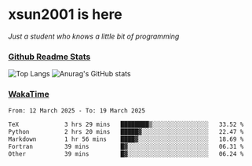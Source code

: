 # xsun2001 is here

*Just a student who knows a little bit of programming*

### [Github Readme Stats](https://github.com/anuraghazra/github-readme-stats)

![Top Langs](https://github-readme-stats.vercel.app/api/top-langs/?username=xsun2001&layout=compact&theme=radical) ![Anurag's GitHub stats](https://github-readme-stats.vercel.app/api?username=xsun2001&show_icons=true&theme=radical)

### [WakaTime](https://wakatime.com)

<!--START_SECTION:waka-->

```txt
From: 12 March 2025 - To: 19 March 2025

TeX             3 hrs 29 mins   ████████▒░░░░░░░░░░░░░░░░   33.52 %
Python          2 hrs 20 mins   █████▓░░░░░░░░░░░░░░░░░░░   22.47 %
Markdown        1 hr 56 mins    ████▓░░░░░░░░░░░░░░░░░░░░   18.69 %
Fortran         39 mins         █▓░░░░░░░░░░░░░░░░░░░░░░░   06.31 %
Other           39 mins         █▓░░░░░░░░░░░░░░░░░░░░░░░   06.24 %
```

<!--END_SECTION:waka-->
